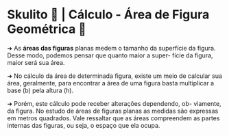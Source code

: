 # Skulito 📁 | Cálculo - Área de Figura Geométrica 📐

➜ As **áreas das figuras** planas medem o tamanho da superfície
   da figura. Desse modo, podemos pensar que quanto maior a super-
   fície da figura, maior será sua área.

➜ No cálculo da área de determinada figura, existe um meio de 
   calcular sua área, geralmente, para encontrar a área de uma
   figura basta multiplicar a base (b) pela altura (h).
   
➜ Porém, este cálculo pode receber alterações dependendo, ob-
   viamente, da figura. No estudo de áreas de figuras planas as
   medidas são expressas em metros quadrados. Vale ressaltar que
   as áreas compreendem as partes internas das figuras, ou seja,
   o espaço que ela ocupa.